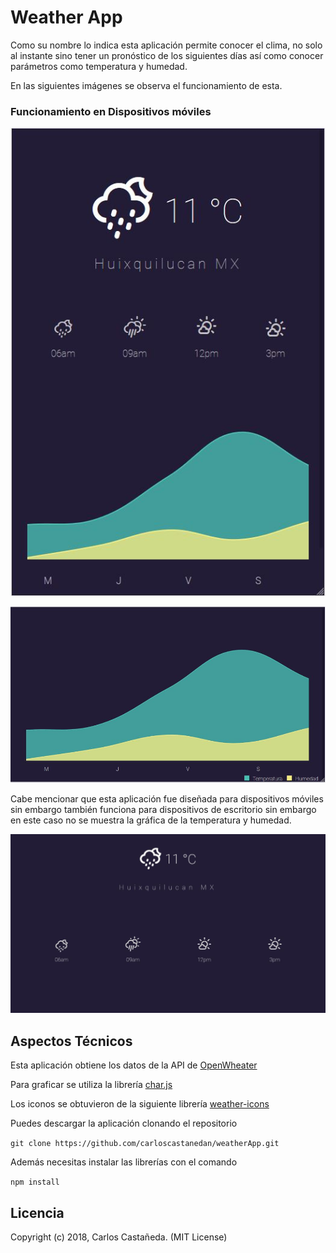 # Weather App

Como su nombre lo indica esta aplicación permite conocer el clima, no solo
al instante sino tener un pronóstico de los siguientes días así como conocer parámetros como temperatura y humedad.

En las siguientes imágenes se observa el funcionamiento de esta.

### Funcionamiento en Dispositivos móviles

![weather app mobile 1](images/weatherApp1.JPG)

![weather app mobile 1](images/weatherApp2.JPG)

Cabe mencionar que esta aplicación fue diseñada para dispositivos móviles sin embargo también  funciona para dispositivos de escritorio sin embargo en este caso no se muestra la gráfica de la temperatura y humedad.

![weather app mobile 1](images/weatherApp3.JPG)

## Aspectos Técnicos

Esta aplicación obtiene los datos de la API de
[OpenWheater](https://openweathermap.org)

Para graficar se utiliza la librería
[char.js](http://www.chartjs.org)

Los iconos se obtuvieron de la siguiente librería
[weather-icons](http://erikflowers.github.io/weather-icons)

Puedes descargar la aplicación clonando el repositorio

```git clone https://github.com/carloscastanedan/weatherApp.git```

Además necesitas instalar las librerías con el comando

``` npm install ```

## Licencia

Copyright (c) 2018, Carlos Castañeda. (MIT License)
